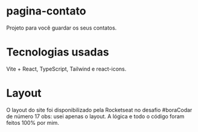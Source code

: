 # pagina-contato
Projeto para você guardar os seus contatos.

# Tecnologias usadas
Vite + React, TypeScript, Tailwind e react-icons.

# Layout
O layout do site foi disponibilizado pela Rocketseat no desafio #boraCodar de número 17
obs: usei apenas o layout. A lógica e todo o código foram feitos 100% por mim.
